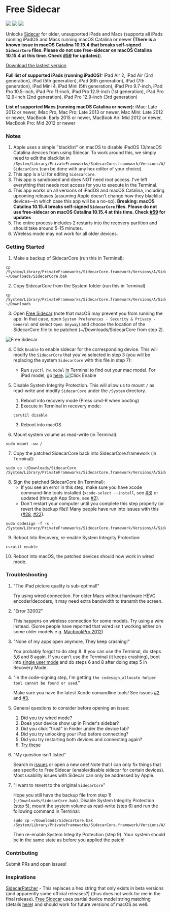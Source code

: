 # Free Sidecar 

[![](https://img.shields.io/github/downloads/ben-z/free-sidecar/total)](https://github.com/ben-z/free-sidecar/releases)
[![](https://img.shields.io/badge/macOS->=10.15%20Catalina-brightgreen)](#)
[![](https://img.shields.io/badge/iPadOS->=13-brightgreen)](#)

Unlocks [Sidecar](https://support.apple.com/en-ca/HT210380) for older, unsupported iPads and Macs (supports all iPads running iPadOS and Macs running macOS Catalina or newer **(There is a known issue in macOS Catalina 10.15.4 that breaks self-signed `SidecarCore` files. Please do not use free-sidecar on macOS Catalina 10.15.4 at this time. Check [#59] for updates)**).

[Download the lastest version](https://github.com/ben-z/free-sidecar/releases/latest/download/free-sidecar.zip)

**Full list of supported iPads (running iPadOS):** iPad Air 2, iPad Air (3rd generation), iPad (5th generation), iPad (6th generation), iPad (7th generation), iPad Mini 4, iPad Mini (5th generation), iPad Pro 9.7-inch, iPad Pro 10.5-inch, iPad Pro 11-inch, iPad Pro 12.9-inch (1st generation), iPad Pro 12.9-inch (2nd generation), iPad Pro 12.9-inch (3rd generation)

**List of supported Macs (running macOS Catalina or newer):** iMac: Late 2012 or newer, iMac Pro, Mac Pro: Late 2013 or newer, Mac Mini: Late 2012 or newer, MacBook: Early 2015 or newer, MacBook Air: Mid 2012 or newer, MacBook Pro: Mid 2012 or newer

### Notes
1. Apple uses a simple "blacklist" on macOS to disable iPadOS 13/macOS Catalina devices from using Sidecar. To work around this, we simply need to edit the blacklist in `/System/Library/PrivateFrameworks/SidecarCore.framework/Versions/A/SidecarCore` (can be done with any hex editor of your choice).
1. This app is a UI for editing `SidecarCore`.
1. This app is sandboxed and does NOT need root access. I've left everything that needs root access for you to execute in the Terminal.
1. This app works on all versions of iPadOS and macOS Catalina, including upcoming releases (assuming Apple doesn't change how they blacklist devices—in which case this app will be a no-op). **Breaking: macOS Catalina 10.15.4 breaks self-signed `SidecarCore` files. Please do not use free-sidecar on macOS Catalina 10.15.4 at this time. Check [#59] for updates**
1. The entire process includes 2 restarts into the recovery partition and should take around 5-15 minutes.
1. Wireless mode may not work for all older devices.

### Getting Started

1. Make a backup of SidecarCore (run this in Terminal):

```
cp /System/Library/PrivateFrameworks/SidecarCore.framework/Versions/A/SidecarCore ~/Downloads/SidecarCore.bak
```

2. Copy SidecarCore from the System folder (run this in Terminal)

```
cp /System/Library/PrivateFrameworks/SidecarCore.framework/Versions/A/SidecarCore ~/Downloads
```

3. Open [Free Sidecar](https://github.com/ben-z/free-sidecar/releases) (note that macOS may prevent you from running the app. In that case, open `System Preferences - Security & Privacy - General` and select `Open Anyway`) and choose the location of the SidecarCore file to be patched (~/Downloads/SidecarCore from step 2).

![Free Sidecar](docs/free-sidecar.png)

4. Click `Enable` to enable sidecar for the corresponding device. This will modify the `SidecarCore` that you've selected in step 3 (you will be replacing the system `SidecarCore` with this file in step 7):
    - Run `sysctl hw.model` in Terminal to find out your mac model. For iPad model, go [here](https://everymac.com/ultimate-mac-lookup/).
![Click Enable](docs/click-enable.png)

5. Disable System Integrity Protection. This will allow us to mount `/` as read-write and modify `SidecarCore` under the `/System` directory.
    1. Reboot into recovery mode (Press cmd-R when booting)
    2. Execute in Terminal in recovery mode:
    ```
    csrutil disable
    ```
    3. Reboot into macOS

6. Mount system volume as read-write (in Terminal):

```
sudo mount -uw /
```

7. Copy the patched SidecarCore back into SidecarCore.framework (in Terminal):

```
sudo cp ~/Downloads/SidecarCore /System/Library/PrivateFrameworks/SidecarCore.framework/Versions/A/SidecarCore
```

8. Sign the patched SidecarCore (in Terminal):
    * If you see an error in this step, make sure you have xcode command-line tools installed (`xcode-select --install`, see [#3]) or updated (through App Store, see [#2]).
    * Don't restart your computer until you complete this step properly (or revert the backup file)! Many people have run into issues with this ([#28], [#22]).

```
sudo codesign -f -s - /System/Library/PrivateFrameworks/SidecarCore.framework/Versions/A/SidecarCore
```

9. Reboot Into Recovery, re-enable System Integrity Protection:

```
csrutil enable
```

10. Reboot Into macOS, the patched devices should now work in wired mode.

### Troubleshooting

1. "The iPad picture quality is sub-optimal!"

    Try using wired connection. For older Macs without hardware HEVC encoder/decoders, it may need extra bandwidth to transmit the screen.
     
1. "Error 32002"

    This happens on wireless connection for some models. Try using a wire instead. (Some people have reported that wired isn't working either on some older models e.g. [MacbookPro 2012](https://www.reddit.com/r/MacOSBeta/comments/dnxxc7/psa_enable_sidecar_on_older_devices_works_for/f5l64ni?utm_source=share&utm_medium=web2x))
    
1. "None of my apps open anymore, They keep crashing!"
    
    You probably forgot to do step 8. If you can use the Terminal, do steps 5,6 and 8 again. If you can't use the Terminal (it keeps crashing), boot into [single user mode](http://osxdaily.com/2018/10/29/boot-single-user-mode-mac/) and do steps 6 and 8 after doing step 5 in Recovery Mode.

1. "In the code-signing step, I'm getting `the codesign_allocate helper tool cannot be found or used`."

    Make sure you have the latest Xcode comandline tools! See issues [#2] and [#3].

1. General questions to consider before opening an issue:
    1. Did you try wired mode?
    1. Does your device show up in Finder's sidebar?
    1. Did you click "trust" in Finder under the device tab?
    1. Did you try unlocking your iPad before connecting?
    1. Did you try restarting both devices and connecting again?
    1. [Try these](https://github.com/ben-z/free-sidecar/issues/39#issuecomment-582487691)

1. "My question isn't listed"
    
    Search in [issues](https://github.com/ben-z/free-sidecar/issues) or open a new one! Note that I can only fix things that are specific to Free Sidecar (enable/disable sidecar for certain devices). Most usability issues with Sidecar can only be addressed by Apple.
    
1. "I want to revert to the original `SidecarCore`"
    
    Hope you still have the backup file from step 1! (`~/Downloads/SidecarCore.bak`). Disable System Integrity Protection (step 5), mount the system volume as read-write (step 6) and run the following command in Terminal:
    
    ```
    sudo cp ~/Downloads/SidecarCore.bak /System/Library/PrivateFrameworks/SidecarCore.framework/Versions/A/SidecarCore
    ```
    
    Then re-enable System Integrity Protection (step 9). Your system should be in the same state as before you applied the patch!

### Contributing

Submit PRs and open issues!

### Inspirations

[SidecarPatcher](https://github.com/pookjw/SidecarPatcher) - This replaces a hex string that only exists in beta versions (and apparently some official releases?) (thus does not work for me in the final release). [Free Sidecar](https://github.com/ben-z/free-sidecar/)
 uses partial device model string matching (details [here](https://github.com/ben-z/free-sidecar/blob/1390f561000ccfc6122bcae0b1fff1cd5da3b0f0/free-sidecar/utils.swift#L83-L91)) and should work for future versions of macOS as well.


[#2]: https://github.com/ben-z/free-sidecar/issues/2
[#3]: https://github.com/ben-z/free-sidecar/issues/3
[#22]: https://github.com/ben-z/free-sidecar/issues/22
[#28]: https://github.com/ben-z/free-sidecar/issues/28
[#59]: https://github.com/ben-z/free-sidecar/issues/59
